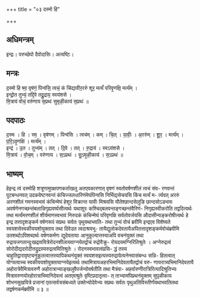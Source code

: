 +++
title = "०३ दस्मो हि"

+++
## अधिमन्त्रम्
इन्द्रः। परुच्छेपो दैवोदासिः। अत्यष्टिः।

## मन्त्रः
द॒स्मो हि ष्मा॒ वृष॑णं॒ पिन्व॑सि॒ त्वचं॒ कं चि॑द्यावीर॒ररुं॑ शूर॒ मर्त्यं॑ परिवृ॒णक्षि॒ मर्त्य॑म् ।  
इन्द्रो॒त तुभ्यं॒ तद्दि॒वे तद्रु॒द्राय॒ स्वय॑शसे ।  
मि॒त्राय॑ वोचं॒ वरु॑णाय स॒प्रथः॑ सुमृळी॒काय॑ स॒प्रथः॑ ॥

## पदपाठः
द॒स्मः । हि । स्म॒ । वृष॑णम् । पिन्व॑सि । त्वच॑म् । कम् । चि॒त् । या॒वीः॒ । अ॒ररु॑म् । शू॒र॒ । मर्त्य॑म् । प॒रि॒ऽवृ॒णक्षि॑ । मर्त्य॑म् ।  
इन्द्र॑ । उ॒त । तुभ्य॑म् । तत् । दि॒वे । तत् । रु॒द्राय॑ । स्वऽय॑शसे ।  
मि॒त्राय॑ । वो॒च॒म् । वरु॑णाय । स॒ऽप्रथः॑ । सु॒ऽमृ॒ळी॒काय॑ । स॒ऽप्रथः॑ ॥

## भाष्यम्
हेइन्द्र त्वं दस्मोहि शत्रूणामुपक्षपणकर्ताखलु अतएवकारणात् वृषणं स्वतोवर्षणशीलं त्वचं संव- रणवन्तं पुटबन्धनवत् उदकवेष्टनवन्तं कंचिज्जलधारिणंमेघंपिन्वसि निर्भिद्यसेचयसि किंच मर्त्यं म- र्त्यवत् अररुं अरणशीलं गमनस्वभावं कंचिन्मेघं हेशूर विक्रान्त यावीः मिश्रयसि यौतेश्छान्दसेलुङि छान्दसोऽडभावः अवर्षणेनगच्छन्तंबलान्निगृह्यवर्ष्यसीत्यर्थः यथाशूरः कश्चिद्बलवन्तङ्गच्छन्तंवैरिणं- निगृह्यस्वीकरोति तद्वदित्यर्थः तथा मर्त्यंमरणशीलं शीर्यमाणस्वभावं निरुदकं कंचिन्मेघं परिवृणक्षि सर्वतोवर्जयसि औदासीन्यङ्करोषीत्यर्थः हे इन्द्र तत्तादृशङ्कर्म वर्षणरूपं सप्रथः सर्वतः पृथुयथाभवति- तथा तुभ्यं वोचं ब्रवीमि इन्द्रएव विशेष्यते स्वयशसेस्वकीययशोयुक्ताय तथा दिवेउत त्वदाश्रयभू- तायैद्युलोकदेवतायैअपितत्तादृशङ्कर्मवोचंब्रवीमि उतशब्दोऽपिशब्दार्थः वर्षणकर्मणः द्युदेवतायाः आनुकूल्यात्तस्याअपि वचनंयुक्तं तथा रुद्रायजगतान्दुःखद्रावयित्रेरोदनशीलायवाग्नयेतद्वोचं रुद्रोवैक्रू- रोयदयमग्निरितिश्रुतेः । अग्नेरुद्रत्वं सोरोदीद्यदरोदीत्तद्रुद्रस्यरुद्रत्वमितिश्रुतेः । रोदनस्वभावत्वंप्रसि- द्धं तस्य चाहुतिद्वारावृष्ट्यनुकूलत्वात्तस्यापिकथनंयुक्तं स्वयशसइत्यस्यरुद्रायेत्यनेनवासंबन्धः सन्नि- हितत्वात् योग्यत्वाच्च स्वकीययशोयुक्तायाग्नयेइत्यर्थः तथामित्रायअहरभिमानिदेवतायैतद्वोचं वरु- णायरात्र्यभिमानिदेवतायै अहोरात्रेवैमित्रावरुणै अहोरात्राभ्याङ्खलुवैपर्जन्योवर्षतीति तथा मैत्रंवा- अहर्वारुणीरात्रिरित्यादिश्रुतिभ्यः मित्रावरुणयोरहोरात्राभिमानिदेवत्वं अतएवश्रुतेः वृष्टिप्रदातृत्वा- त् ताभ्यामपिप्रथनंयुक्तम् सुपृळीकाय शोभनसुखयित्रे प्रजानां एतत्सर्वत्रसंबध्यते उक्तेभ्योदेवेभ्यः सप्रथः सर्वतः पृथुअतिविस्तीर्णंयथाभवतितथा तद्वर्षणकर्मब्रवीमि ॥ ३ ॥